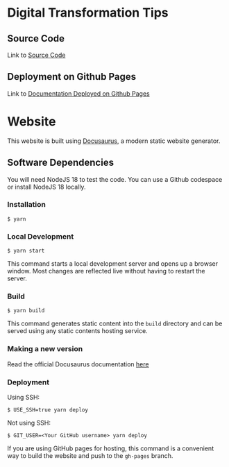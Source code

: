 # Digital Transformation Tips

## Source Code
Link to [Source Code](https://github.com/pogi7/dx-tips)

## Deployment on Github Pages
Link to [Documentation Deployed on Github Pages](https://pogi7.github.io/dx-tips/)

# Website

This website is built using [Docusaurus](https://docusaurus.io/), a modern static website generator.

## Software Dependencies

You will need NodeJS 18 to test the code.  You can use a Github codespace or install NodeJS 18 locally.

### Installation

```
$ yarn
```

### Local Development

```
$ yarn start
```

This command starts a local development server and opens up a browser window. Most changes are reflected live without having to restart the server.

### Build

```
$ yarn build
```

This command generates static content into the `build` directory and can be served using any static contents hosting service.

### Making a new version
Read the official Docusaurus documentation [here](https://docusaurus.io/docs/versioning#tagging-a-new-version)

### Deployment

Using SSH:

```
$ USE_SSH=true yarn deploy
```

Not using SSH:

```
$ GIT_USER=<Your GitHub username> yarn deploy
```

If you are using GitHub pages for hosting, this command is a convenient way to build the website and push to the `gh-pages` branch.
